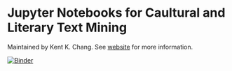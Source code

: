 # Jupyter Notebooks for Caultural and Literary Text Mining

Maintained by Kent K. Chang. See [website](https://caltmig.kentchang.com) for more information.

[![Binder](https://mybinder.org/badge.svg)](https://mybinder.org/v2/gh/kentchang/caltmig-lab.git/master)
